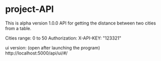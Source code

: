 # project-API

This is alpha version 1.0.0 API for getting the distance between two cities from a table.

Cities range: 0 to 50
Authorization: 
    X-API-KEY: "123321"

ui version: (open after launching the program) http://localhost:5000/api/ui/#/
